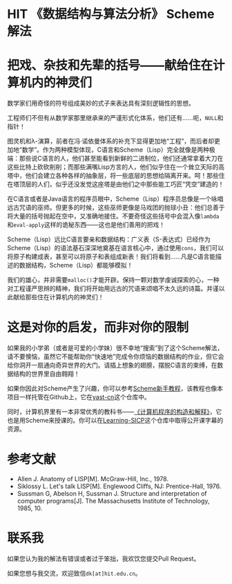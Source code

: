 HIT 《数据结构与算法分析》 Scheme解法
===========================

# 把戏、杂技和先辈的括号——献给住在计算机内的神灵们

数学家们用奇怪的符号组成美妙的式子来表达具有深刻逻辑性的思想。

工程师们不但有从数学家那里继承来的严谨形式化体系，他们还有……呃，`NULL`和指针！

图灵机和λ-演算，前者在冯·诺依曼体系的补充下显得更加地“工程”，而后者却更加地“数学”。作为两种模型体现，C语言和Scheme（Lisp）完全就像是两种极端：那些说C语言的人，他们甚至能看到新鲜的二进制位，他们还通常拿着大刀在这些比特上砍砍削削；而那些满嘴Lisp方言的人，他们似乎住在一个耸立天际的高塔中，他们会建立各种各样的抽象层，将一些底层的思想给隔离开来。呵！那些住在塔顶层的人们，似乎还没发觉这座塔是由他们之中那些能工巧匠“凭空”建造的！

在C语言或者是Java语言的程序员眼中，Scheme（Lisp）程序员总像是一个咏唱远古咒语的巫师。但更多的时候，这些巫师更像是马戏团的抛球小丑：他们总善于将大量的括号抛起在空中，又准确地接住。不要奇怪这些括号中会混入像`lambda`和`eval-apply`这样的诡秘东西——这也是他们善用的把戏！

Scheme（Lisp）远比C语言要亲和数据结构：广义表（S-表达式）已经作为Scheme（Lisp）的语法基石深深地奠基在语言核心中，通过使用`cons`，我们可以将原子构建成表，甚至可以将原子和表组成新表！我们将看到……凡是C语言能描述的数据结构，Scheme（Lisp）都能够模拟！

我们的雄心，并非需要`malloc()`才能开辟。保持一颗对数学虔诚探索的心，一种对工程谨严思辨的精神，我们将开始用远古的咒语来颂唱不太久远的诗篇。并谨以此献给那些住在计算机内的神灵们！

# 这是对你的启发，而非对你的限制

如果我的小学弟（或者是可爱的小学妹）很不幸地“搜索”到了这个Scheme解法，请不要懊恼，虽然它不能帮助你“快速地”完成令你烦恼的数据结构的作业，但它会给你洞开一扇通向奇异世界的大门。请插上想象的翅膀，摆脱C语言的束缚，在数据结构的世界里自由翱翔！

如果你因此对Scheme产生了兴趣，你可以参考[Scheme新手教程](http://deathking.github.io/yast-cn/)，该教程也像本项目一样托管在Github上，它在[yast-cn](https://github.com/DeathKing/yast-cn)这个仓库中。

同时，计算机界里有一本非常优秀的教科书——[《计算机程序的构造和解释》](http://mitpress.mit.edu/sicp/)，它也是用Scheme来授课的。你可以在[Learning-SICP](https://github.com/FoOTOo/Learning-SICP)这个仓库中取得公开课字幕的资源。

# 参考文献

+ Allen J. Anatomy of LISP[M]. McGraw-Hill, Inc., 1978.
+ Siklossy L. Let's talk LISP[M]. Englewood Cliffs, NJ: Prentice-Hall, 1976.
+ Sussman G, Abelson H, Sussman J. Structure and interpretation of computer programs[J]. The Massachusetts Institute of Technology, 1985, 10.

# 联系我

如果您认为我的解法有错误或者过于笨拙，我欢饮您提交Pull Request。

如果您想与我交流，欢迎致信`dk[at]hit.edu.cn`。
